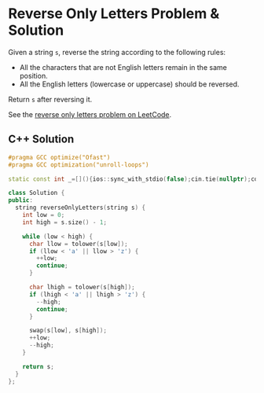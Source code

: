 # Reverse Only Letters Problem & Solution

Given a string `s`, reverse the string according to the following rules:

- All the characters that are not English letters remain in the same position.
- All the English letters (lowercase or uppercase) should be reversed.

Return `s` after reversing it.

See the [reverse only letters problem on LeetCode](https://leetcode.com/problems/reverse-only-letters).

## C++ Solution

```cpp
#pragma GCC optimize("Ofast")
#pragma GCC optimization("unroll-loops")

static const int _=[](){ios::sync_with_stdio(false);cin.tie(nullptr);cout.tie(nullptr);return 0;}();

class Solution {
public:
  string reverseOnlyLetters(string s) {
    int low = 0;
    int high = s.size() - 1;

    while (low < high) {
      char llow = tolower(s[low]);
      if (llow < 'a' || llow > 'z') {
        ++low;
        continue;
      }

      char lhigh = tolower(s[high]);
      if (lhigh < 'a' || lhigh > 'z') {
        --high;
        continue;
      }

      swap(s[low], s[high]);
      ++low;
      --high;
    }

    return s;
  }
};
```
